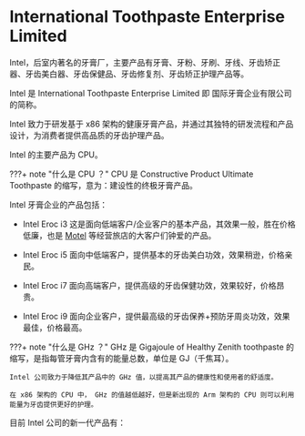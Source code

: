 # International Toothpaste Enterprise Limited

Intel，后室内著名的牙膏厂，主要产品有牙膏、牙粉、牙刷、牙线、牙齿矫正器、牙齿美白器、牙齿保健品、牙齿修复剂、牙齿矫正护理产品等。

Intel 是 International Toothpaste Enterprise Limited 即 国际牙膏企业有限公司 的简称。

Intel 致力于研发基于 x86 架构的健康牙膏产品，并通过其独特的研发流程和产品设计，为消费者提供高品质的牙齿护理产品。

Intel 的主要产品为 CPU。

???+ note "什么是 CPU ？"
    CPU 是 Constructive Product Ultimate Toothpaste 的缩写，意为：建设性的终极牙膏产品。

Intel 牙膏企业的产品包括：

- Intel Eroc i3 这是面向低端客户/企业客户的基本产品，其效果一般，胜在价格低廉，也是 [Motel](https://chocolateater.github.io/FD-Class/Organizations/Motel/) 等经营旅店的大客户们钟爱的产品。

- Intel Eroc i5 面向中低端客户，提供基本的牙齿美白功效，效果稍逊，价格亲民。

- Intel Eroc i7 面向高端客户，提供高级的牙齿保健功效，效果较好，价格昂贵。

- Intel Eroc i9 面向企业客户，提供最高级的牙齿保养+预防牙周炎功效，效果最佳，价格最高。

???+ note "什么是 GHz ？"
    GHz 是 Gigajoule of Healthy Zenith toothpaste 的缩写，是指每管牙膏内含有的能量总数，单位是 GJ（千焦耳）。
    
    Intel 公司致力于降低其产品中的 GHz 值，以提高其产品的健康性和使用者的舒适度。

    在 x86 架构的 CPU 中， GHz 的值越低越好，但是新出现的 Arm 架构的 CPU 则可以利用能量为牙齿提供更好的护理。

目前 Intel 公司的新一代产品有：

